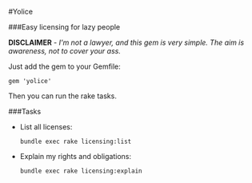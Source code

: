 #Yolice

###Easy licensing for lazy people

__DISCLAIMER__ - _I'm not a lawyer, and this gem is very simple. The aim is awareness, not to cover your ass._

Just add the gem to your Gemfile:

    gem 'yolice'

Then you can run the rake tasks.

###Tasks

* List all licenses:

      bundle exec rake licensing:list

* Explain my rights and obligations:

      bundle exec rake licensing:explain